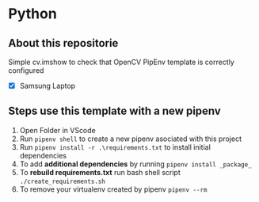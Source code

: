 # Python

## About this repositorie

Simple cv.imshow to check that OpenCV PipEnv template is correctly configured

- [x] Samsung Laptop

## Steps use this template with a new pipenv

1. Open Folder in VScode
2. Run `pipenv shell` to create a new pipenv asociated with this project
3. Run `pipenv install -r .\requirements.txt` to install initial dependencies
4. To add **additional dependencies** by running `pipenv install _package_`
5. To **rebuild requirements.txt** run bash shell script  `./create_requirements.sh`
6. To remove your  virtualenv created by pipenv `pipenv --rm`
